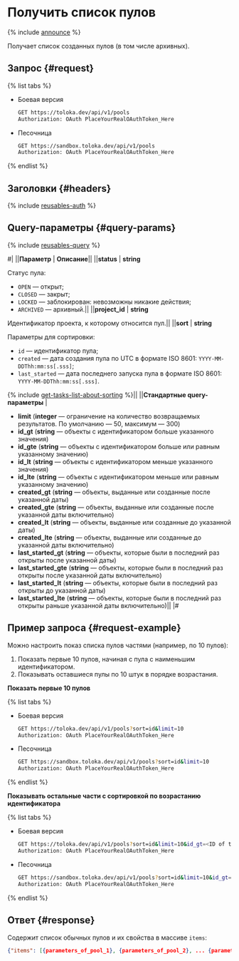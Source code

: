 # Получить список пулов

{% include [announce](../_includes/announce.md) %}

Получает список созданных пулов (в том числе архивных).

## Запрос {#request}

{% list tabs %}

- Боевая версия

    ```bash
    GET https://toloka.dev/api/v1/pools
    Authorization: OAuth PlaceYourRealOAuthToken_Here
    ```

- Песочница

    ```bash
    GET https://sandbox.toloka.dev/api/v1/pools
    Authorization: OAuth PlaceYourRealOAuthToken_Here
    ```

{% endlist %}

## Заголовки {#headers}

{% include [reusables-auth](../_includes/reusables/id-reusables/auth.md) %}

## Query-параметры {#query-params}

{% include [reusables-query](../_includes/reusables/id-reusables/query.md) %}

#|
||**Параметр** | **Описание**||
||**status** | **string**

Статус пула:

- `OPEN` — открыт;
- `CLOSED` — закрыт;
- `LOCKED` — заблокирован: невозможны никакие действия;
- `ARCHIVED` — архивный.||
||**project_id** | **string**

Идентификатор проекта, к которому относится пул.||
||**sort** | **string**

Параметры для сортировки:

- `id` — идентификатор пула;
- `created` — дата создания пула по UTC в формате ISO 8601: `YYYY-MM-DDThh:mm:ss[.sss]`;
- `last_started` — дата последнего запуска пула в формате ISO 8601: `YYYY-MM-DDThh:mm:ss[.sss]`.

{% include [get-tasks-list-about-sorting](../_includes/concepts/get-tasks-list/id-get-tasks-list/about-sorting.md) %}||
||**Стандартные query-параметры** |
- **limit** (**integer** — ограничение на количество возвращаемых результатов. По умолчанию — 50, максимум — 300)
- **id_gt** (**string** — объекты с идентификатором больше указанного значения)
- **id_gte** (**string** — объекты с идентификатором больше или равным указанному значению)
- **id_lt** (**string** — объекты с идентификатором меньше указанного значения)
- **id_lte** (**string** — объекты с идентификатором меньше или равным указанному значению)
- **created_gt** (**string** — объекты, выданные или созданные после указанной даты)
- **created_gte** (**string** — объекты, выданные или созданные после указанной даты включительно)
- **created_lt** (**string** — объекты, выданные или созданные до указанной даты)
- **created_lte** (**string** — объекты, выданные или созданные до указанной даты включительно)
- **last_started_gt** (**string** — объекты, которые были в последний раз открыты после указанной даты)
- **last_started_gte** (**string** — объекты, которые были в последний раз открыты после указанной даты включительно)
- **last_started_lt** (**string** — объекты, которые были в последний раз открыты до указанной даты)
- **last_started_lte** (**string** — объекты, которые были в последний раз открыты раньше указанной даты включительно)||
|#

## Пример запроса {#request-example}

Можно настроить показ списка пулов частями (например, по 10 пулов):

1. Показать первые 10 пулов, начиная с пула с наименьшим идентификатором.
1. Показывать оставшиеся пулы по 10 штук в порядке возрастания.

**Показать первые 10 пулов**

{% list tabs %}

- Боевая версия

    ```bash
    GET https://toloka.dev/api/v1/pools?sort=id&limit=10
    Authorization: OAuth PlaceYourRealOAuthToken_Here
    ```

- Песочница

    ```bash
    GET https://sandbox.toloka.dev/api/v1/pools?sort=id&limit=10
    Authorization: OAuth PlaceYourRealOAuthToken_Here
    ```

{% endlist %}

**Показывать остальные части с сортировкой по возрастанию идентификатора**

{% list tabs %}

- Боевая версия

    ```bash
    GET https://toloka.dev/api/v1/pools?sort=id&limit=10&id_gt=<ID of the last pool from the previous response>
    Authorization: OAuth PlaceYourRealOAuthToken_Here
    ```

- Песочница

    ```bash
    GET https://sandbox.toloka.dev/api/v1/pools?sort=id&limit=10&id_gt=<ID of the last pool from the previous response>
    Authorization: OAuth PlaceYourRealOAuthToken_Here
    ```

{% endlist %}

## Ответ {#response}

Содержит список обычных пулов и их свойства в массиве `items`:

```json
{"items": [{parameters_of_pool_1}, {parameters_of_pool_2}, ... {parameters_of_pool__n_}], "has_more": false}
```